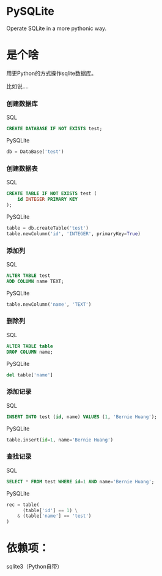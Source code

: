# PySQLite
Operate SQLite in a more pythonic way.

# 是个啥
用更Python的方式操作sqlite数据库。

比如说....
### 创建数据库
SQL
```sql
CREATE DATABASE IF NOT EXISTS test;
```
PySQLite
```py
db = DataBase('test')
```

### 创建数据表
SQL
```sql
CREATE TABLE IF NOT EXISTS test (
    id INTEGER PRIMARY KEY
);
```
PySQLite
```py
table = db.createTable('test')
table.newColumn('id', 'INTEGER', primaryKey=True)
```

### 添加列
SQL
```sql
ALTER TABLE test
ADD COLUMN name TEXT;
```
PySQLite
```py
table.newColumn('name', 'TEXT')
```

### 删除列
SQL
```sql
ALTER TABLE table
DROP COLUMN name;
```
PySQLite
```py
del table['name']
```

### 添加记录
SQL
```sql
INSERT INTO test (id, name) VALUES (1, 'Bernie Huang');
```
PySQLite
```py
table.insert(id=1, name='Bernie Huang')
```

### 查找记录
SQL
```sql
SELECT * FROM test WHERE id=1 AND name='Bernie Huang';
```
PySQLite
```py
rec = table(
      (table['id'] == 1) \
    & (table['name'] == 'test')
)
```


# 依赖项：
sqlite3（Python自带）


